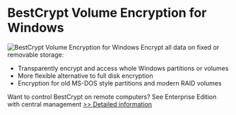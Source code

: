 # BestCrypt Volume Encryption for Windows
![BestCrypt Volume Encryption for Windows](https://mycommerce.akamaized.net/api/pimages/P300780245/BIG/300780245.PNG)
Encrypt all data on fixed or removable storage:
- Transparently encrypt and access whole Windows partitions or volumes
- More flexible alternative to full disk encryption
- Encryption for old MS-DOS style partitions and modern RAID volumes

Want to control BestCrypt on remote computers?
See Enterprise Edition with central management
[>> Detailed information](https://secure.shareit.com/shareit/product.html?productid=300780245&affiliateid=200057808)
